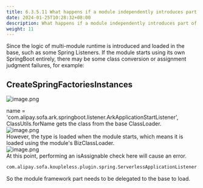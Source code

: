 ```yaml
---
title: 6.3.5.11 What happens if a module independently introduces part of the SpringBoot framework?
date: 2024-01-25T10:28:32+08:00
description: What happens if a module independently introduces part of the SpringBoot framework in Koupleless?
weight: 11
---
```


Since the logic of multi-module runtime is introduced and loaded in the base, such as some Spring Listeners. If the module starts using its own SpringBoot entirely, there may be some class conversion or assignment judgment failures, for example:

## CreateSpringFactoriesInstances
![image.png](https://intranetproxy.alipay.com/skylark/lark/0/2023/png/149473/1695020207040-788742b8-a1b1-4dc8-8ac2-f0675cf070d5.png#clientId=ufd4bb4ce-38f3-4&from=paste&height=280&id=EvWYQ&originHeight=560&originWidth=2778&originalType=binary&ratio=2&rotation=0&showTitle=false&size=201445&status=done&style=none&taskId=u342062f0-1d50-4344-9990-2377b42e6ca&title=&width=1389)

name = 'com.alipay.sofa.ark.springboot.listener.ArkApplicationStartListener', ClassUtils.forName gets the class from the base ClassLoader.<br />![image.png](https://intranetproxy.alipay.com/skylark/lark/0/2023/png/149473/1695020357927-660e3462-1bd7-4ede-9955-541b63caf650.png#clientId=ufd4bb4ce-38f3-4&from=paste&height=308&id=DwdJg&originHeight=616&originWidth=1786&originalType=binary&ratio=2&rotation=0&showTitle=false&size=132500&status=done&style=none&taskId=u870534d8-591d-4685-bdef-19aeb287535&title=&width=893)<br />However, the type is loaded when the module starts, which means it is loaded using the module's BizClassLoader.<br />![image.png](https://intranetproxy.alipay.com/skylark/lark/0/2023/png/149473/1695020334793-d8be43cc-b791-4aef-bb75-b8c890cbe82c.png#clientId=ufd4bb4ce-38f3-4&from=paste&height=400&id=q2juJ&originHeight=800&originWidth=1612&originalType=binary&ratio=2&rotation=0&showTitle=false&size=165924&status=done&style=none&taskId=u52077367-d352-49fc-9d49-a6ac0cf539b&title=&width=806)<br />At this point, performing an isAssignable check here will cause an error.
```xml
com.alipay.sofa.koupleless.plugin.spring.ServerlessApplicationListener is not assignable to interface org.springframework.context.ApplicationListener
```

So the module framework part needs to be delegated to the base to load.


<br/>
<br/>
